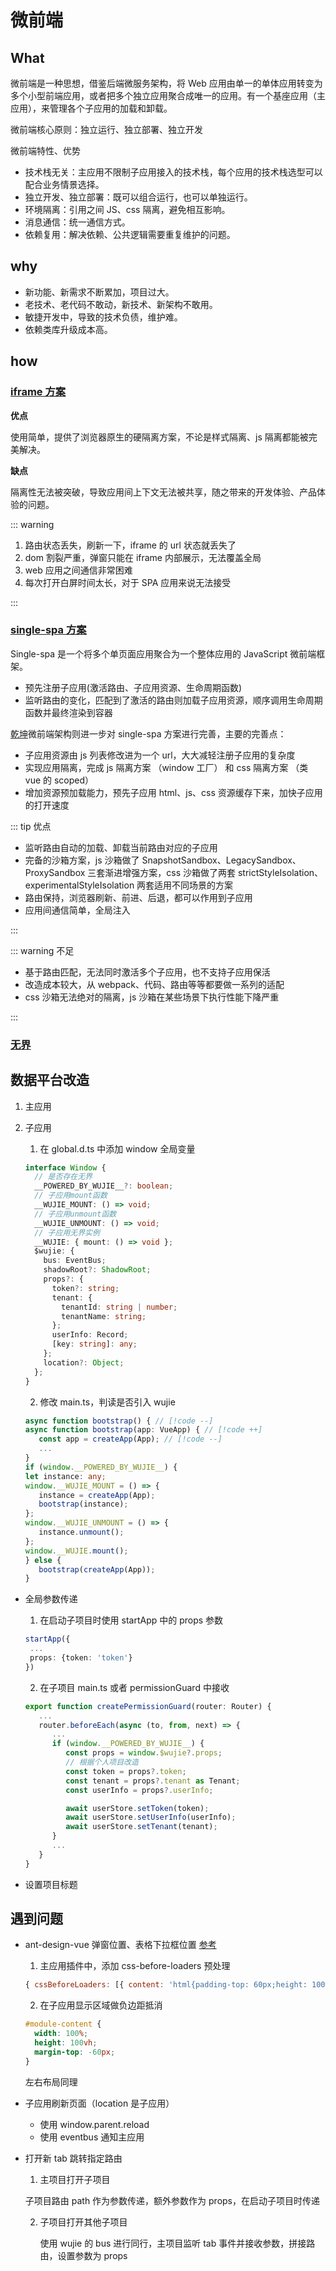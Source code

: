 # 微前端

## What

微前端是一种思想，借鉴后端微服务架构，将 Web 应用由单一的单体应用转变为多个小型前端应用，或者把多个独立应用聚合成唯一的应用。有一个基座应用（主应用），来管理各个子应用的加载和卸载。

微前端核心原则：独立运行、独立部署、独立开发

微前端特性、优势

- 技术栈无关：主应用不限制子应用接入的技术栈，每个应用的技术栈选型可以配合业务情景选择。
- 独立开发、独立部署：既可以组合运行，也可以单独运行。
- 环境隔离：引用之间 JS、css 隔离，避免相互影响。
- 消息通信：统一通信方式。
- 依赖复用：解决依赖、公共逻辑需要重复维护的问题。

## why

- 新功能、新需求不断累加，项目过大。
- 老技术、老代码不敢动，新技术、新架构不敢用。
- 敏捷开发中，导致的技术负债，维护难。
- 依赖类库升级成本高。

## how

### [iframe 方案](https://developer.mozilla.org/zh-CN/docs/Web/HTML/Element/iframe)

**优点**

使用简单，提供了浏览器原生的硬隔离方案，不论是样式隔离、js 隔离都能被完美解决。

**缺点**

隔离性无法被突破，导致应用间上下文无法被共享，随之带来的开发体验、产品体验的问题。

::: warning

1. 路由状态丢失，刷新一下，iframe 的 url 状态就丢失了
2. dom 割裂严重，弹窗只能在 iframe 内部展示，无法覆盖全局
3. web 应用之间通信非常困难
4. 每次打开白屏时间太长，对于 SPA 应用来说无法接受

:::

### [single-spa 方案](https://zh-hans.single-spa.js.org/docs/getting-started-overview)

Single-spa 是一个将多个单页面应用聚合为一个整体应用的 JavaScript 微前端框架。

- 预先注册子应用(激活路由、子应用资源、生命周期函数)
- 监听路由的变化，匹配到了激活的路由则加载子应用资源，顺序调用生命周期函数并最终渲染到容器

[乾坤](https://qiankun.umijs.org/zh/guide)微前端架构则进一步对 single-spa 方案进行完善，主要的完善点：

- 子应用资源由 js 列表修改进为一个 url，大大减轻注册子应用的复杂度
- 实现应用隔离，完成 js 隔离方案 （window 工厂） 和 css 隔离方案 （类 vue 的 scoped）
- 增加资源预加载能力，预先子应用 html、js、css 资源缓存下来，加快子应用的打开速度

::: tip 优点

- 监听路由自动的加载、卸载当前路由对应的子应用
- 完备的沙箱方案，js 沙箱做了 SnapshotSandbox、LegacySandbox、ProxySandbox 三套渐进增强方案，css 沙箱做了两套 strictStyleIsolation、experimentalStyleIsolation 两套适用不同场景的方案
- 路由保持，浏览器刷新、前进、后退，都可以作用到子应用
- 应用间通信简单，全局注入

:::

::: warning 不足

- 基于路由匹配，无法同时激活多个子应用，也不支持子应用保活
- 改造成本较大，从 webpack、代码、路由等等都要做一系列的适配
- css 沙箱无法绝对的隔离，js 沙箱在某些场景下执行性能下降严重

:::

### [无界](https://wujie-micro.github.io/doc/guide/)

## 数据平台改造

1. 主应用

2. 子应用

   1. 在 global.d.ts 中添加 window 全局变量

   ```ts
   interface Window {
     // 是否存在无界
     __POWERED_BY_WUJIE__?: boolean;
     // 子应用mount函数
     __WUJIE_MOUNT: () => void;
     // 子应用unmount函数
     __WUJIE_UNMOUNT: () => void;
     // 子应用无界实例
     __WUJIE: { mount: () => void };
     $wujie: {
       bus: EventBus;
       shadowRoot?: ShadowRoot;
       props?: {
         token?: string;
         tenant: {
           tenantId: string | number;
           tenantName: string;
         };
         userInfo: Record;
         [key: string]: any;
       };
       location?: Object;
     };
   }
   ```

   2. 修改 main.ts，判读是否引入 wujie

   ```ts
   async function bootstrap() { // [!code --]
   async function bootstrap(app: VueApp) { // [!code ++]
      const app = createApp(App); // [!code --]
      ...
   }
   if (window.__POWERED_BY_WUJIE__) {
   let instance: any;
   window.__WUJIE_MOUNT = () => {
      instance = createApp(App);
      bootstrap(instance);
   };
   window.__WUJIE_UNMOUNT = () => {
      instance.unmount();
   };
   window.__WUJIE.mount();
   } else {
      bootstrap(createApp(App));
   }
   ```

- 全局参数传递

  1. 在启动子项目时使用 startApp 中的 props 参数

  ```ts
  startApp({
   ...
   props: {token: 'token'}
  })
  ```

  2. 在子项目 main.ts 或者 permissionGuard 中接收

  ```ts
  export function createPermissionGuard(router: Router) {
     ...
     router.beforeEach(async (to, from, next) => {
        ...
        if (window.__POWERED_BY_WUJIE__) {
           const props = window.$wujie?.props;
           // 根据个人项目改造
           const token = props?.token;
           const tenant = props?.tenant as Tenant;
           const userInfo = props?.userInfo;

           await userStore.setToken(token);
           await userStore.setUserInfo(userInfo);
           await userStore.setTenant(tenant);
        }
        ...
     }
  }
  ```

- 设置项目标题

## 遇到问题

- ant-design-vue 弹窗位置、表格下拉框位置
  [参考](https://github.com/Tencent/wujie/issues/499)

  1.  主应用插件中，添加 css-before-loaders 预处理

  ```js
  { cssBeforeLoaders: [{ content: 'html{padding-top: 60px;height: 100%}' }] },
  ```

  2.  在子应用显示区域做负边距抵消

  ```css
  #module-content {
    width: 100%;
    height: 100vh;
    margin-top: -60px;
  }
  ```

  左右布局同理

- 子应用刷新页面（location 是子应用）

  - 使用 window.parent.reload
  - 使用 eventbus 通知主应用

- 打开新 tab 跳转指定路由

  1.  主项目打开子项目

  子项目路由 path 作为参数传递，额外参数作为 props，在启动子项目时传递

  2.  子项目打开其他子项目

      使用 wujie 的 bus 进行同行，主项目监听 tab 事件并接收参数，拼接路由，设置参数为 props

